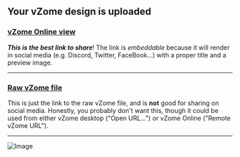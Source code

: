 ## Your vZome design is uploaded

### [vZome Online view][embed]

***This is the best link to share***!  The link is *embeddable* because it will render in social media (e.g. Discord, Twitter, FaceBook...) with a proper title and a preview image.

---

### [Raw vZome file][raw]

This is just the link to the raw vZome file, and is **not** good for
sharing on social media.
Honestly, you probably don't want this, though it could be used from either
vZome desktop ("Open URL...") or vZome Online ("Remote vZome URL").

---

![Image](< 60-gon-field-Corner-steps.png>)


[embed]: <https://vzome.com/app/embed.py?url=https://raw.githubusercontent.com/John-Kostick/vzome-sharing/main/2021/09/07/14-56-48-%2B60-gon-field-Corner-steps/+60-gon-field-Corner-steps.vZome>
[raw]: <https://raw.githubusercontent.com/John-Kostick/vzome-sharing/main/2021/09/07/14-56-48-+60-gon-field-Corner-steps/ 60-gon-field-Corner-steps.vZome>
